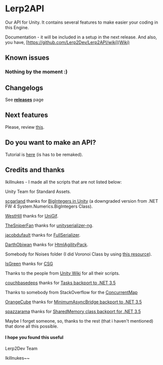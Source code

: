 # Lerp2API #

Our API for Unity. It contains several features to make easier your coding in this Engine.

Documentation - it will be included in a setup in the next release.
And also, you have, [https://github.com/Lerp2Dev/Lerp2API/wiki](Wiki)

## Known issues ##

### Nothing by the moment :) ###

## Changelogs ##

See **[releases](https://github.com/Lerp2Dev/Lerp2API/releases)** page

## Next features ##

Please, review [this](https://github.com/Lerp2Dev/Lerp2API/wiki/Coming-features).

## Do you want to make an API? ##

Tutorial is [here](http://lerp2dev.com/2017/03/02/tutorial-1-como-crear-una-referencia-dll-api-para-unity-desde-visual-studio/) (is has to be remaked).

## Credits and thanks ##

Ikillnukes - I made all the scripts that are not listed below:

Unity Team for Standard Assets.

[scgarland](https://www.codeplex.com/site/users/view/scgarland) thanks for [BigIntegers in Unity](http://biginteger.codeplex.com/) (a downgraded version from .NET FW 4 System.Numerics.BigIntegers Class).

[WestHill](http://forum.unity3d.com/members/westhill.145073/) thanks for [UniGif](http://forum.unity3d.com/threads/unigif-gif-image-decoder-for-unity-now-available-for-free-on-github.290126/).

[TheSniperFan](https://gitgud.io/TheSniperFan) thanks for [unityserializer-ng](https://gitgud.io/TheSniperFan/unityserializer-ng).

[jacobdufault](https://github.com/jacobdufault) thanks for [FullSerializer](https://github.com/jacobdufault/fullserializer).

[DarthObiwan](https://www.codeplex.com/site/users/view/DarthObiwan) thanks for [HtmlAgilityPack](https://htmlagilitypack.codeplex.com/).

Somebody for Noises folder (I did Voronoi Class by using [this resource](https://en.wikipedia.org/wiki/Voronoi_diagram)).

[IsGreen](https://forum.unity3d.com/members/isgreen.528761/) thanks for [CSG](https://forum.unity3d.com/threads/boolean-mesh-project.227196/)

Thanks to the people from [Unity Wiki](http://wiki.unity3d.com/index.php/Main_Page) for all their scripts.

[couchbasedeps](https://github.com/couchbasedeps) thanks for [Tasks backport to .NET 3.5](https://github.com/couchbasedeps/dotnet-tpl35)

Thanks to somebody from StackOverflow for the [ConcurrentMap](https://github.com/Lerp2Dev/Lerp2API/blob/master/Project/Backports/NonSpecific/ConcurrentMap.cs)

[OrangeCube](https://github.com/OrangeCube) thanks for [MinimumAsyncBridge backport to .NET 3.5](https://github.com/OrangeCube/MinimumAsyncBridge)

[spazzarama](https://github.com/spazzarama) thanks for [SharedMemory class backport for .NET 3.5](https://github.com/spazzarama/SharedMemory)

Maybe I forget someone, so, thanks to the rest (that i haven't mentioned) that done all this possible.

#### I hope you found this useful ####
Lerp2Dev Team

Ikillnukes~~
